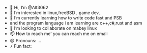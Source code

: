 - 👋 Hi, I’m @Alt3062
- 👀 I’m interested in linux,freeBSD , game dev,
- 🌱 I’m currently learning how to write code fast and PSB
-    and the program language i am learning are c++,c#,rust and asm 
- 💞️ I’m looking to collaborate on mabey linux  
- 📫 How to reach me' you can reach me on emali
- 😄 Pronouns: ...
- ⚡ Fun fact: 

<!---
Alt3062/Alt3062 is a ✨ special ✨ repository because its `README.md` (this file) appears on your GitHub profile.
You can click the Preview link to take a look at your changes.
--->
